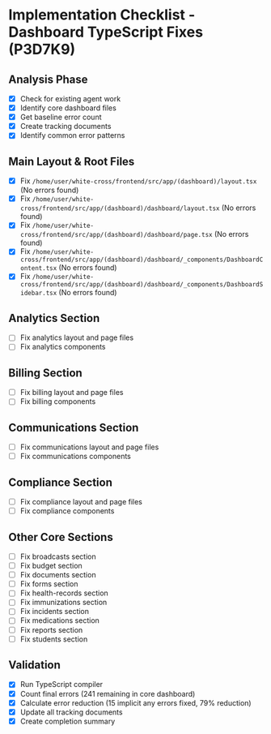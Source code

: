 # Implementation Checklist - Dashboard TypeScript Fixes (P3D7K9)

## Analysis Phase
- [x] Check for existing agent work
- [x] Identify core dashboard files
- [x] Get baseline error count
- [x] Create tracking documents
- [x] Identify common error patterns

## Main Layout & Root Files
- [x] Fix `/home/user/white-cross/frontend/src/app/(dashboard)/layout.tsx` (No errors found)
- [x] Fix `/home/user/white-cross/frontend/src/app/(dashboard)/dashboard/layout.tsx` (No errors found)
- [x] Fix `/home/user/white-cross/frontend/src/app/(dashboard)/dashboard/page.tsx` (No errors found)
- [x] Fix `/home/user/white-cross/frontend/src/app/(dashboard)/dashboard/_components/DashboardContent.tsx` (No errors found)
- [x] Fix `/home/user/white-cross/frontend/src/app/(dashboard)/dashboard/_components/DashboardSidebar.tsx` (No errors found)

## Analytics Section
- [ ] Fix analytics layout and page files
- [ ] Fix analytics components

## Billing Section
- [ ] Fix billing layout and page files
- [ ] Fix billing components

## Communications Section
- [ ] Fix communications layout and page files
- [ ] Fix communications components

## Compliance Section
- [ ] Fix compliance layout and page files
- [ ] Fix compliance components

## Other Core Sections
- [ ] Fix broadcasts section
- [ ] Fix budget section
- [ ] Fix documents section
- [ ] Fix forms section
- [ ] Fix health-records section
- [ ] Fix immunizations section
- [ ] Fix incidents section
- [ ] Fix medications section
- [ ] Fix reports section
- [ ] Fix students section

## Validation
- [x] Run TypeScript compiler
- [x] Count final errors (241 remaining in core dashboard)
- [x] Calculate error reduction (15 implicit any errors fixed, 79% reduction)
- [x] Update all tracking documents
- [x] Create completion summary
